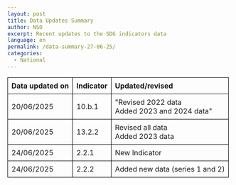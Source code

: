 ```yaml
---
layout: post
title: Data Updates Summary
author: NSO
excerpt: Recent updates to the SDG indicators data
language: en
permalink: /data-summary-27-06-25/
categories:
  - National
---
```

<table style="border-collapse: collapse; width: 100%;">
  <thead>
    <tr>
      <th style="border: 1px solid #000; padding: 8px; text-align: left;">Data updated on</th>
      <th style="border: 1px solid #000; padding: 8px; text-align: left;">Indicator</th>
      <th style="border: 1px solid #000; padding: 8px; text-align: left;">Updated/revised</th>
    </tr>
  </thead>
  <tbody>
    <tr>
      <td style="border: 1px solid #000; padding: 8px;">20/06/2025</td>
      <td style="border: 1px solid #000; padding: 8px;">10.b.1</td>
      <td style="border: 1px solid #000; padding: 8px;">"Revised 2022 data<br>Added 2023 and 2024 data"</td>
    </tr>
    <tr>
      <td style="border: 1px solid #000; padding: 8px;">20/06/2025</td>
      <td style="border: 1px solid #000; padding: 8px;">13.2.2</td>
      <td style="border: 1px solid #000; padding: 8px;">Revised all data<br>Added 2023 data</td>
    </tr>
    <tr>
      <td style="border: 1px solid #000; padding: 8px;">24/06/2025</td>
      <td style="border: 1px solid #000; padding: 8px;">2.2.1</td>
      <td style="border: 1px solid #000; padding: 8px;">New Indicator</td>
    </tr>
    <tr>
      <td style="border: 1px solid #000; padding: 8px;">24/06/2025</td>
      <td style="border: 1px solid #000; padding: 8px;">2.2.2</td>
      <td style="border: 1px solid #000; padding: 8px;">Added new data (series 1 and 2)</td>
    </tr>
  </tbody>
</table>
